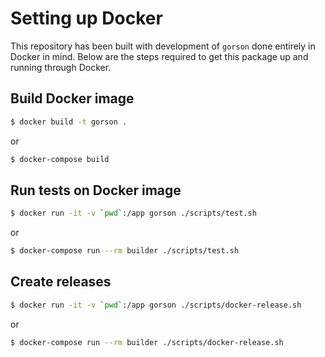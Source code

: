 # Setting up Docker

This repository has been built with development of `gorson` done entirely in Docker in mind. Below are the steps required to get
this package up and running through Docker.

## Build Docker image

```bash
$ docker build -t gorson .
```

or

```bash
$ docker-compose build
```

## Run tests on Docker image

```bash
$ docker run -it -v `pwd`:/app gorson ./scripts/test.sh
```

or

```bash
$ docker-compose run --rm builder ./scripts/test.sh
```

## Create releases

```bash
$ docker run -it -v `pwd`:/app gorson ./scripts/docker-release.sh
```

or

```bash
$ docker-compose run --rm builder ./scripts/docker-release.sh
```
